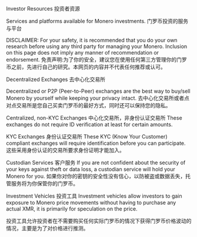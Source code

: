 Investor Resources
投资者资源

Services and platforms available for Monero investments.
门罗币投资的服务与平台

DISCLAIMER: For your safety, it is recommended that you do your own research before using any third party for managing your Monero. Inclusion on this page does not imply any manner of recommendation or endorsement.
免责声明:为了你的安全，建议您在使用任何第三方管理你的门罗币之前，先进行自己的研究。本网页的内容并不代表任何推荐或认可。
 
Decentralized Exchanges 去中心化交易所

Decentralized or P2P (Peer-to-Peer) exchanges are the best way to buy/sell Monero by yourself while keeping your privacy intact.
去中心化交易所或者点对点交易所是您自己买卖门罗币的最好方式，同时还可以保持您的隐私。

Centralized, non-KYC Exchanges 中心化交易所，非身份认证交易所
These exchanges do not require ID verification at least for certain amounts.

KYC Exchanges   身份认证交易所
These KYC (Know Your Customer) compliant exchanges will require identification before you can participate.
这些采用身份认证的交易所要求身份证明才能加入。

Custodian Services 客户服务
If you are not confident about the security of your keys against theft or data loss, a custodian service will hold your Monero for you.
如果你对你的密钥的安全性没有信心，以防被盗或数据丢失，托管服务将为你保管你的门罗币。

Investment Vehicles  投资工具
Investment vehicles allow investors to gain exposure to Monero price movements without having to purchase any actual XMR, it is primarily for speculation on the price.

投资工具允许投资者在不需要购买任何实际门罗币的情况下获得门罗币价格波动的情况，主要是为了对价格进行推测。
